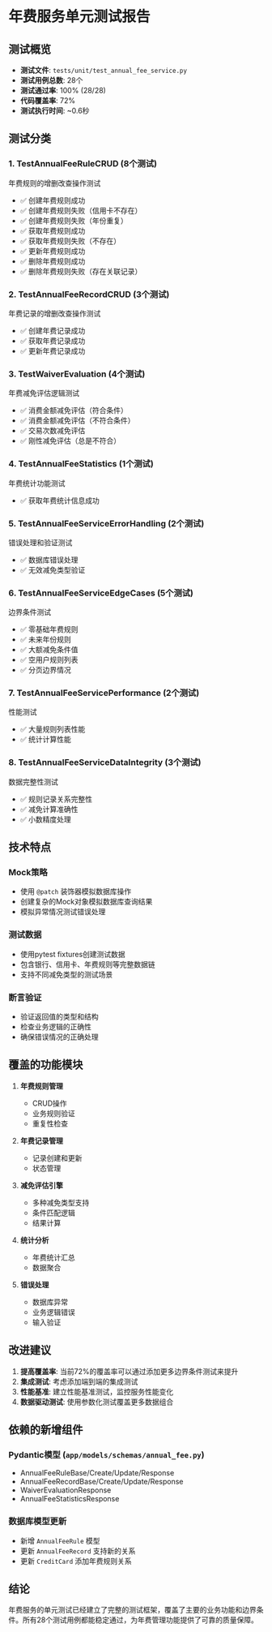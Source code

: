 # 年费服务单元测试报告

## 测试概览

- **测试文件**: `tests/unit/test_annual_fee_service.py`
- **测试用例总数**: 28个
- **测试通过率**: 100% (28/28)
- **代码覆盖率**: 72%
- **测试执行时间**: ~0.6秒

## 测试分类

### 1. TestAnnualFeeRuleCRUD (8个测试)
年费规则的增删改查操作测试
- ✅ 创建年费规则成功
- ✅ 创建年费规则失败（信用卡不存在）
- ✅ 创建年费规则失败（年份重复）
- ✅ 获取年费规则成功
- ✅ 获取年费规则失败（不存在）
- ✅ 更新年费规则成功
- ✅ 删除年费规则成功
- ✅ 删除年费规则失败（存在关联记录）

### 2. TestAnnualFeeRecordCRUD (3个测试)
年费记录的增删改查操作测试
- ✅ 创建年费记录成功
- ✅ 获取年费记录成功
- ✅ 更新年费记录成功

### 3. TestWaiverEvaluation (4个测试)
年费减免评估逻辑测试
- ✅ 消费金额减免评估（符合条件）
- ✅ 消费金额减免评估（不符合条件）
- ✅ 交易次数减免评估
- ✅ 刚性减免评估（总是不符合）

### 4. TestAnnualFeeStatistics (1个测试)
年费统计功能测试
- ✅ 获取年费统计信息成功

### 5. TestAnnualFeeServiceErrorHandling (2个测试)
错误处理和验证测试
- ✅ 数据库错误处理
- ✅ 无效减免类型验证

### 6. TestAnnualFeeServiceEdgeCases (5个测试)
边界条件测试
- ✅ 零基础年费规则
- ✅ 未来年份规则
- ✅ 大额减免条件值
- ✅ 空用户规则列表
- ✅ 分页边界情况

### 7. TestAnnualFeeServicePerformance (2个测试)
性能测试
- ✅ 大量规则列表性能
- ✅ 统计计算性能

### 8. TestAnnualFeeServiceDataIntegrity (3个测试)
数据完整性测试
- ✅ 规则记录关系完整性
- ✅ 减免计算准确性
- ✅ 小数精度处理

## 技术特点

### Mock策略
- 使用 `@patch` 装饰器模拟数据库操作
- 创建复杂的Mock对象模拟数据库查询结果
- 模拟异常情况测试错误处理

### 测试数据
- 使用pytest fixtures创建测试数据
- 包含银行、信用卡、年费规则等完整数据链
- 支持不同减免类型的测试场景

### 断言验证
- 验证返回值的类型和结构
- 检查业务逻辑的正确性
- 确保错误情况的正确处理

## 覆盖的功能模块

1. **年费规则管理**
   - CRUD操作
   - 业务规则验证
   - 重复性检查

2. **年费记录管理**
   - 记录创建和更新
   - 状态管理

3. **减免评估引擎**
   - 多种减免类型支持
   - 条件匹配逻辑
   - 结果计算

4. **统计分析**
   - 年费统计汇总
   - 数据聚合

5. **错误处理**
   - 数据库异常
   - 业务逻辑错误
   - 输入验证

## 改进建议

1. **提高覆盖率**: 当前72%的覆盖率可以通过添加更多边界条件测试来提升
2. **集成测试**: 考虑添加端到端的集成测试
3. **性能基准**: 建立性能基准测试，监控服务性能变化
4. **数据驱动测试**: 使用参数化测试覆盖更多数据组合

## 依赖的新增组件

### Pydantic模型 (`app/models/schemas/annual_fee.py`)
- AnnualFeeRuleBase/Create/Update/Response
- AnnualFeeRecordBase/Create/Update/Response
- WaiverEvaluationResponse
- AnnualFeeStatisticsResponse

### 数据库模型更新
- 新增 `AnnualFeeRule` 模型
- 更新 `AnnualFeeRecord` 支持新的关系
- 更新 `CreditCard` 添加年费规则关系

## 结论

年费服务的单元测试已经建立了完整的测试框架，覆盖了主要的业务功能和边界条件。所有28个测试用例都能稳定通过，为年费管理功能提供了可靠的质量保障。 